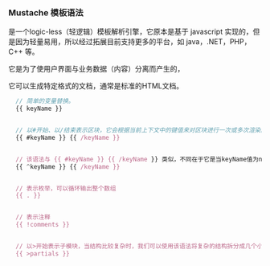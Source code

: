 ### Mustache 模板语法

是一个logic-less（轻逻辑）模板解析引擎，它原本是基于 javascript 实现的，但是因为轻量易用，所以经过拓展目前支持更多的平台，如 java，.NET，PHP，C++ 等。

它是为了使用户界面与业务数据（内容）分离而产生的，

它可以生成特定格式的文档，通常是标准的HTML文档。

```js
  // 简单的变量替换。
  {{ keyName }}


  // 以#开始、以/结束表示区块，它会根据当前上下文中的键值来对区块进行一次或多次渲染。它的功能很强大，有类似if、foreach的功能。
  {{ #keyName }} {{ /keyName }}


  // 该语法与 {{ #keyName }} {{ /keyName }} 类似，不同在于它是当keyName值为null, undefined, false时才渲染输出该区块内容。
  {{ ^keyName }} {{ /keyName }}


  // 表示枚举，可以循环输出整个数组
  {{ . }}


  // 表示注释
  {{ !comments }}


  // 以>开始表示子模块，当结构比较复杂时，我们可以使用该语法将复杂的结构拆分成几个小的子模块。
  {{ >partials }}
```

